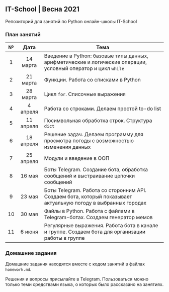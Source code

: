 ## IT-School | Весна 2021

Репозиторий для занятий по Python онлайн-школы IT-School

### План занятий

|№|Дата|Тема |
|:-:|:-:|-|
|1|14 марта|Введение в Python: базовые типы данных, арифметические и логические операции, условный оператор и цикл `while`|
|2|21 марта|Функции. Работа со списками в Python|
|3|28 марта|Цикл `for`. Списочные выражения|
|4|4 апреля|Работа со строками. Делаем простой to-do list|
|5|11 апреля|Посимвольная обработка строк. Структура `dict`|
|6|18 апреля|Решение задач. Делаем программу для просмотра погоды с возможностью изменения данных|
|7|25 апреля|Модули и введение в ООП|
|8|16 мая|Боты Telegram. Создание бота, обработка сообщений и выстраивание цепочки сообщений|
|9|23 мая|Боты Telegram. Работа со сторонним API. Создаем бота, который показывает актуальную погоду в выбранных городах|
|10|30 мая|Файлы в Python. Работа с файлами в Telegram-ботах. Создаем генератор мемов|
|11|6 июня|Регулярные выражения. Работа бота в канале и группе. Создаем бота для организации работы в группе|

### Домашние задания
Домашние задания находятся вместе с кодом занятий в файлах `homework.md`.

Решения и вопросы присылайте в Telegram. Пользоваться можно только теми средствами языка, о которых было рассказано на занятиях.
